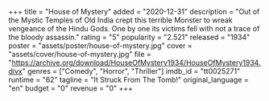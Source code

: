 +++
title = "House of Mystery"
added = "2020-12-31"
description = "Out of the Mystic Temples of Old India crept this terrible Monster to wreak vengeance of the Hindu Gods. One by one its victims fell with not a trace of the bloody assassin."
rating = "5"
popularity = "2.521"
released = "1934"
poster = "assets/poster/house-of-mystery.jpg"
cover = "assets/cover/house-of-mystery.jpg"
file = "https://archive.org/download/HouseOfMystery1934/HouseOfMystery1934.divx"
genres = ["Comedy", "Horror", "Thriller"]
imdb_id = "tt0025271"
runtime = "62"
tagline = "It Struck From The Tomb!"
original_language = "en"
budget = "0"
revenue = "0"
+++